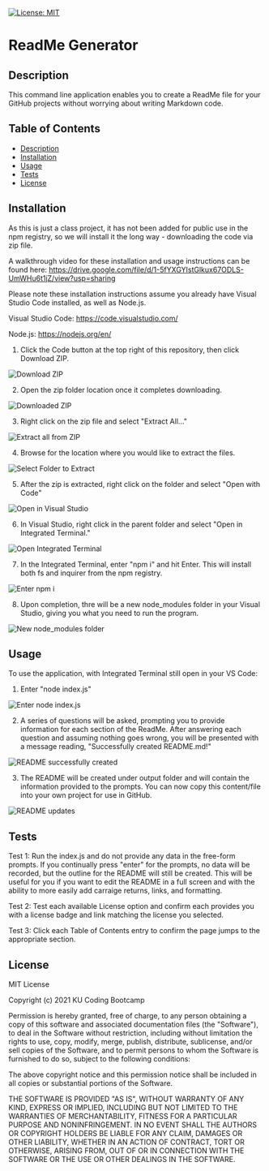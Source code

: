 [![License: MIT](https://img.shields.io/badge/License-MIT-yellow.svg)](https://opensource.org/licenses/MIT)

# ReadMe Generator

## Description

This command line application enables you to create a ReadMe file for your GitHub projects without worrying about writing Markdown code.

## Table of Contents

* [Description](#description)
* [Installation](#installation)
* [Usage](#usage)
* [Tests](#tests)
* [License](#license)

## Installation

As this is just a class project, it has not been added for public use in the npm registry, so we will install it the long way - downloading the code via zip file.

A walkthrough video for these installation and usage instructions can be found here: https://drive.google.com/file/d/1-5fYXGYIstGlkux67ODLS-UmWHu6t1jZ/view?usp=sharing

Please note these installation instructions assume you already have Visual Studio Code installed, as well as Node.js.

Visual Studio Code: https://code.visualstudio.com/ 

Node.js: https://nodejs.org/en/


1. Click the Code button at the top right of this repository, then click Download ZIP.

<img alt="Download ZIP" src="assets/download_zip.PNG"/>


2. Open the zip folder location once it completes downloading.

<img alt="Downloaded ZIP" src="assets/download_zip2.PNG"/>


3. Right click on the zip file and select "Extract All..."

<img alt="Extract all from ZIP" src="assets/extract-all.PNG"/>


4. Browse for the location where you would like to extract the files.

<img alt="Select Folder to Extract" src="assets/extract-tofolder.PNG"/>


5. After the zip is extracted, right click on the folder and select "Open with Code"

<img alt="Open in Visual Studio" src="assets/open-with-code.PNG"/>


6. In Visual Studio, right click in the parent folder and select "Open in Integrated Terminal."

<img alt="Open Integrated Terminal" src="assets/open-integrated-terminal.PNG"/>


7. In the Integrated Terminal, enter "npm i" and hit Enter. This will install both fs and inquirer from the npm registry.

<img alt="Enter npm i" src="assets/npm-i.PNG"/>


8. Upon completion, thre will be a new node_modules folder in your Visual Studio, giving you what you need to run the program.

<img alt="New node_modules folder" src="assets/npm-installed.PNG"/>


## Usage

To use the application, with Integrated Terminal still open in your VS Code:

1. Enter "node index.js"

<img alt="Enter node index.js" src="assets/node-index.js.PNG"/>


2. A series of questions will be asked, prompting you to provide information for each section of the ReadMe. After answering each question and assuming nothing goes wrong, you will be presented with a message reading, "Successfully created README.md!"

<img alt="README successfully created" src="assets/run-index.PNG"/>


3. The README will be created under output folder and will contain the information provided to the prompts. You can now copy this content/file into your own project for use in GitHub.

<img alt="README updates" src="assets/updated-readme.PNG"/>

## Tests

Test 1: Run the index.js and do not provide any data in the free-form prompts. If you continually press "enter" for the prompts, no data will be recorded, but the outline for the README will still be created. This will be useful for you if you want to edit the README in a full screen and with the ability to more easily add carraige returns, links, and formatting.

Test 2: Test each available License option and confirm each provides you with a license badge and link matching the license you selected.

Test 3: Click each Table of Contents entry to confirm the page jumps to the appropriate section.

## License

MIT License

Copyright (c) 2021 KU Coding Bootcamp

Permission is hereby granted, free of charge, to any person obtaining a copy
of this software and associated documentation files (the "Software"), to deal
in the Software without restriction, including without limitation the rights
to use, copy, modify, merge, publish, distribute, sublicense, and/or sell
copies of the Software, and to permit persons to whom the Software is
furnished to do so, subject to the following conditions:

The above copyright notice and this permission notice shall be included in all
copies or substantial portions of the Software.

THE SOFTWARE IS PROVIDED "AS IS", WITHOUT WARRANTY OF ANY KIND, EXPRESS OR
IMPLIED, INCLUDING BUT NOT LIMITED TO THE WARRANTIES OF MERCHANTABILITY,
FITNESS FOR A PARTICULAR PURPOSE AND NONINFRINGEMENT. IN NO EVENT SHALL THE
AUTHORS OR COPYRIGHT HOLDERS BE LIABLE FOR ANY CLAIM, DAMAGES OR OTHER
LIABILITY, WHETHER IN AN ACTION OF CONTRACT, TORT OR OTHERWISE, ARISING FROM,
OUT OF OR IN CONNECTION WITH THE SOFTWARE OR THE USE OR OTHER DEALINGS IN THE
SOFTWARE.